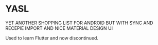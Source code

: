 # YASL
YET ANOTHER SHOPPING LIST FOR ANDROID BUT WITH SYNC AND RECEPIE IMPORT AND NICE MATERIAL DESIGN UI

Used to learn Flutter and now discontinued.
